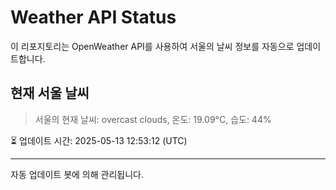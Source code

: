 
# Weather API Status

이 리포지토리는 OpenWeather API를 사용하여 서울의 날씨 정보를 자동으로 업데이트합니다.

## 현재 서울 날씨
> 서울의 현재 날씨: overcast clouds, 온도: 19.09°C, 습도: 44%

⏳ 업데이트 시간: 2025-05-13 12:53:12 (UTC)

---
자동 업데이트 봇에 의해 관리됩니다.
